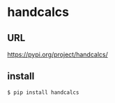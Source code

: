 # handcalcs

## URL

https://pypi.org/project/handcalcs/

## install

```shell
$ pip install handcalcs
```